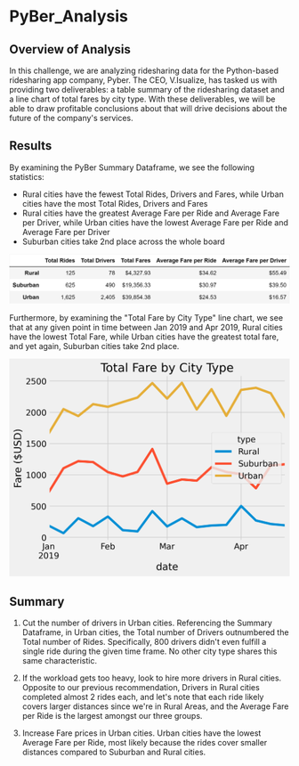 # PyBer_Analysis

## Overview of Analysis
In this challenge, we are analyzing ridesharing data for the Python-based ridesharing app company, Pyber. The CEO, V.Isualize, has tasked us with providing two deliverables: a table summary of the ridesharing dataset and a line chart of total fares by city type. With these deliverables, we will be able to draw profitable conclusions about that will drive decisions about the future of the company's services. 

## Results
By examining the PyBer Summary Dataframe, we see the following statistics:

- Rural cities have the fewest Total Rides, Drivers and Fares, while Urban cities have the most Total Rides, Drivers and Fares
- Rural cities have the greatest Average Fare per Ride and Average Fare per Driver, while Urban cities have the lowest Average Fare per Ride and Average Fare per Driver
- Suburban cities take 2nd place across the whole board  

![Ridesharing Summary](https://github.com/dharlerjr/PyBer_Analysis/blob/main/analysis/Fig8_City_Type_Summary.png)  

Furthermore, by examining the "Total Fare by City Type" line chart, we see that at any given point in time between Jan 2019 and Apr 2019, Rural cities have the lowest Total Fare, while Urban cities have the greatest total fare, and yet again, Suburban cities take 2nd place.  

![Total Fare by City Type](https://github.com/dharlerjr/PyBer_Analysis/blob/main/analysis/Fig9_PyBer_fare_summary.png)  

## Summary
1. Cut the number of drivers in Urban cities. Referencing the Summary Dataframe, in Urban cities, the Total number of Drivers outnumbered the Total number of Rides. Specifically, 800 drivers didn't even fulfill a single ride during the given time frame. No other city type shares this same characteristic. 

2. If the workload gets too heavy, look to hire more drivers in Rural cities. Opposite to our previous recommendation, Drivers in Rural cities completed almost 2 rides each, and let's note that each ride likely covers larger distances since we're in Rural Areas, and the Average Fare per Ride is the largest amongst our three groups.

3. Increase Fare prices in Urban cities. Urban cities have the lowest Average Fare per Ride, 
most likely because the rides cover smaller distances compared to Suburban and Rural cities. 
